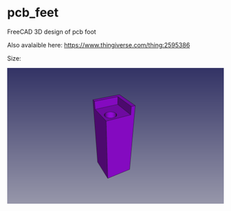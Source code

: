 # pcb_feet

FreeCAD 3D design of pcb foot

Also avalaible here: https://www.thingiverse.com/thing:2595386

Size:

![in](https://github.com/Antony76/pcb_feet/blob/master/pcb_feet.png)
